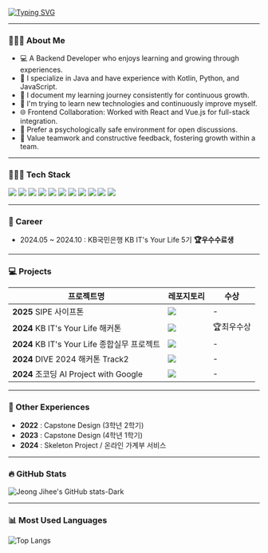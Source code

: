 <p>
<a href="https://git.io/typing-svg"><img src="https://readme-typing-svg.demolab.com?font=Fira+Code&pause=1000&color=FFD5FB&vCenter=true&width=435&height=30&lines=Hi+there%2C+I'm+9hee%F0%9F%91%8B%F0%9F%8F%BB;Backend+Developer%F0%9F%92%BB" alt="Typing SVG" /></a>
</p>

---

### 🙋🏻‍♀ About Me
- 💻 A Backend Developer who enjoys learning and growing through experiences.<br>
- 📌 I specialize in Java and have experience with Kotlin, Python, and JavaScript.<br>
- 📖 I document my learning journey consistently for continuous growth.<br>
- 🌱 I'm trying to learn new technologies and continuously improve myself.<br>
- 🌐 Frontend Collaboration: Worked with React and Vue.js for full-stack integration.<br>
- 🏡 Prefer a psychologically safe environment for open discussions.<br>
- 🔄 Value teamwork and constructive feedback, fostering growth within a team.<br>

---

### 👩🏻‍💻 Tech Stack
<p>
    <img src="https://img.shields.io/badge/java-007396?style=for-the-badge&logo=java&logoColor=white">
    <img src="https://img.shields.io/badge/spring-6DB33F?style=for-the-badge&logo=spring&logoColor=white">
    <img src="https://img.shields.io/badge/springboot-6DB33F?style=for-the-badge&logo=spring&logoColor=white">
    <img src="https://img.shields.io/badge/mysql-4479A1?style=for-the-badge&logo=mysql&logoColor=white">
    <img src="https://img.shields.io/badge/redis-FF4438?style=for-the-badge&logo=redis&logoColor=white"/>
    <img src="https://img.shields.io/badge/docker-2496ED?style=for-the-badge&logo=docker&logoColor=white"/>
    <img src="https://img.shields.io/badge/python-3776AB?style=for-the-badge&logo=python&logoColor=white">
    <img src="https://img.shields.io/badge/django-092E20?style=for-the-badge&logo=django&logoColor=white">
    <img src="https://img.shields.io/badge/amazon_ec2-FF9900?style=for-the-badge&logo=amazon-ec2&logoColor=white">
    <img src="https://img.shields.io/badge/amazon_rds-527FFF?style=for-the-badge&logo=amazon-rds&logoColor=white">
    <img src="https://img.shields.io/badge/vue.js-4FC08D?style=for-the-badge&logo=vue.js&logoColor=white"/>
</p>

---

### 💼 Career

- 2024.05 ~ 2024.10 : KB국민은행 KB IT's Your Life 5기 **🏆우수수료생**

---

### 💻 Projects
|프로젝트명|레포지토리|수상|
|---|---|---|
|**2025** SIPE 사이프톤|<a href="https://github.com/sipe-team/sipethon-3_6_ainsight-be"><img src="https://img.shields.io/badge/AInsight-000000?style=flat-square&logo=github&logoColor=white"/></a>|-|
|**2024** KB IT's Your Life 해커톤|<a href="https://github.com/2024-crunch-it"><img src="https://img.shields.io/badge/KB청바지-000000?style=flat-square&logo=github&logoColor=white"/></a>|🏆최우수상|
|**2024** KB IT's Your Life 종합실무 프로젝트|<a href="https://github.com/dev-9hee/crunch-it"><img src="https://img.shields.io/badge/Muno-000000?style=flat-square&logo=github&logoColor=white"/></a>|-|
|**2024** DIVE 2024 해커톤 Track2|<a href="https://github.com/cosimba"><img src="https://img.shields.io/badge/해초롬-000000?style=flat-square&logo=github&logoColor=white"/></a>|-|
|**2024** 조코딩 AI Project with Google|<a href="https://github.com/dev-9hee/tag-doctor-server"><img src="https://img.shields.io/badge/TagDoctor-000000?style=flat-square&logo=github&logoColor=white"/></a>|-|

---

### 📂 Other Experiences  
- **2022** : Capstone Design (3학년 2학기)  
- **2023** : Capstone Design (4학년 1학기)  
- **2024** : Skeleton Project / 온라인 가계부 서비스

---

### 🔥 GitHub Stats
![Jeong Jihee's GitHub stats-Dark](https://github-readme-stats.vercel.app/api?username=dev-9hee&show_icons=true&theme=dark&bg_color=0d1117)

---

### 📊 Most Used Languages
![Top Langs](https://github-readme-stats.vercel.app/api/top-langs/?username=dev-9hee&layout=compact&title_color=ffffff&bg_color=0d1117)

<!-- 
[![Hits](https://hits.seeyoufarm.com/api/count/incr/badge.svg?url=https%3A%2F%2Fgithub.com%2Fdev-9hee&count_bg=%2379C83D&title_bg=%23555555&icon=&icon_color=%23E7E7E7&title=hits&edge_flat=false)](https://hits.seeyoufarm.com)
<br>
-->

